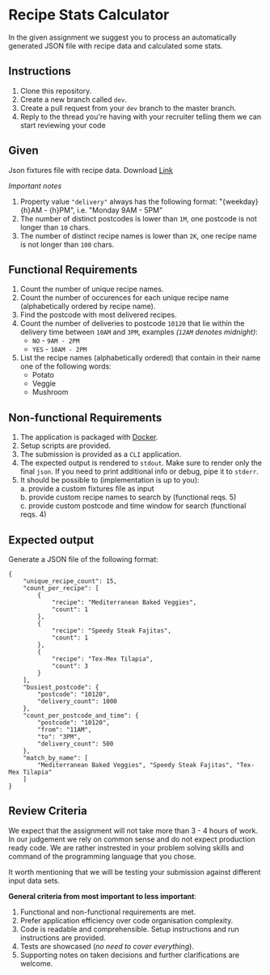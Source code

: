 Recipe Stats Calculator
====

In the given assignment we suggest you to process an automatically generated JSON file with recipe data and calculated some stats.

Instructions
-----

1. Clone this repository.
2. Create a new branch called `dev`.
3. Create a pull request from your `dev` branch to the master branch.
4. Reply to the thread you're having with your recruiter telling them we can start reviewing your code

Given
-----

Json fixtures file with recipe data. Download [Link](https://test-golang-recipes.s3-eu-west-1.amazonaws.com/recipe-calculation-test-fixtures/hf_test_calculation_fixtures.tar.gz)

_Important notes_

1. Property value `"delivery"` always has the following format: "{weekday} {h}AM - {h}PM", i.e. "Monday 9AM - 5PM"
2. The number of distinct postcodes is lower than `1M`, one postcode is not longer than `10` chars.
3. The number of distinct recipe names is lower than `2K`, one recipe name is not longer than `100` chars.

Functional Requirements
------

1. Count the number of unique recipe names.
2. Count the number of occurences for each unique recipe name (alphabetically ordered by recipe name).
3. Find the postcode with most delivered recipes.
4. Count the number of deliveries to postcode `10120` that lie within the delivery time between `10AM` and `3PM`, examples _(`12AM` denotes midnight)_:
    - `NO` - `9AM - 2PM`
    - `YES` - `10AM - 2PM`
5. List the recipe names (alphabetically ordered) that contain in their name one of the following words:
    - Potato
    - Veggie
    - Mushroom

Non-functional Requirements
--------

1. The application is packaged with [Docker](https://www.docker.com/).
2. Setup scripts are provided.
3. The submission is provided as a `CLI` application.
4. The expected output is rendered to `stdout`. Make sure to render only the final `json`. If you need to print additional info or debug, pipe it to `stderr`.
5. It should be possible to (implementation is up to you):  
   a. provide a custom fixtures file as input  
   b. provide custom recipe names to search by (functional reqs. 5)  
   c. provide custom postcode and time window for search (functional reqs. 4)

Expected output
---------------

Generate a JSON file of the following format:

```json5
{
    "unique_recipe_count": 15,
    "count_per_recipe": [
        {
            "recipe": "Mediterranean Baked Veggies",
            "count": 1
        },
        {
            "recipe": "Speedy Steak Fajitas",
            "count": 1
        },
        {
            "recipe": "Tex-Mex Tilapia",
            "count": 3
        }
    ],
    "busiest_postcode": {
        "postcode": "10120",
        "delivery_count": 1000
    },
    "count_per_postcode_and_time": {
        "postcode": "10120",
        "from": "11AM",
        "to": "3PM",
        "delivery_count": 500
    },
    "match_by_name": [
        "Mediterranean Baked Veggies", "Speedy Steak Fajitas", "Tex-Mex Tilapia"
    ]
}
```

Review Criteria
---

We expect that the assignment will not take more than 3 - 4 hours of work. In our judgement we rely on common sense
and do not expect production ready code. We are rather instrested in your problem solving skills and command of the programming language that you chose.

It worth mentioning that we will be testing your submission against different input data sets.

__General criteria from most important to less important__:

1. Functional and non-functional requirements are met.
2. Prefer application efficiency over code organisation complexity.
3. Code is readable and comprehensible. Setup instructions and run instructions are provided.
4. Tests are showcased (_no need to cover everything_).
5. Supporting notes on taken decisions and further clarifications are welcome.

